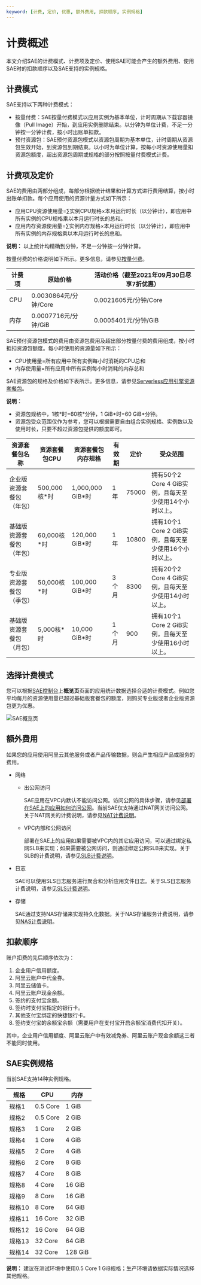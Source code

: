 ```yaml
---
keyword: [计费, 定价, 优惠, 额外费用, 扣款顺序, 实例规格]
---
```


# 计费概述

本文介绍SAE的计费模式、计费项及定价、使用SAE可能会产生的额外费用、使用SAE时的扣款顺序以及SAE支持的实例规格。

## 计费模式

SAE支持以下两种计费模式：

-   按量付费：SAE按量付费模式以应用实例为基本单位，计时周期从下载容器镜像（Pull Image）开始，到应用实例删除结束。以分钟为单位计费，不足一分钟按一分钟计费，按小时出账单扣款。
-   预付资源包：SAE预付资源包模式以资源包周期为基本单位，计时周期从资源包生效开始，到资源包到期结束。以小时为单位计算，按每小时资源使用量扣资源包额度，超出资源包周期或规格的部分按照按量付费模式计费。

## 计费项及定价

SAE的费用由两部分组成，每部分根据统计结果和计算方式进行费用结算，按小时出账单扣款。每个应用使用的资源计量方式如下所示：

-   应用CPU资源使用量=∑实例CPU规格×本月运行时长（以分钟计），即应用中所有实例的CPU规格乘以本月运行时长的总和。
-   应用内存资源使用量=∑实例内存规格×本月运行时长（以分钟计），即应用中所有实例的内存规格乘以本月运行时长的总和。

**说明：** 以上统计均精确到分钟，不足一分钟按一分钟计算。

按量付费的价格说明如下所示。更多信息，请参见[按量付费](/cn.zh-CN/产品计费/按量付费.md)。

|计费项|原始价格|活动价格（截至2021年09月30日尽享7折优惠） |
|---|----|---------------------------|
|CPU|0.0030864元/分钟/Core|0.0021605元/分钟/Core|
|内存|0.0007716元/分钟/GiB|0.0005401元/分钟/GiB|

SAE预付资源包模式的费用由资源包费用及超出部分按量付费的费用组成，按小时抵扣资源包额度。每小时使用的资源量如下所示：

-   CPU使用量=所有应用中所有实例每小时消耗的CPU总和
-   内存使用量=所有应用中所有实例每小时消耗的内存总和

SAE资源包的规格及价格如下表所示。更多信息，请参见[Serverless应用引擎资源套餐包](https://common-buy.aliyun.com/package?planCode=package_sae_cn)。

**说明：**

-   资源包规格中，1核\*时=60核\*分钟，1 GiB\*时=60 GiB\*分钟。
-   资源包受众范围仅作为参考，您可以根据需要自由组合实例规格、实例数以及使用时长，只要不超过资源包提供的额度即可。

|资源套餐包名称|资源套餐包CPU|资源套餐包内存规格|有效期|定价|受众范围|
|-------|--------|---------|---|--|----|
|企业版资源套餐包（年包）|500,000核\*时|1,000,000 GiB\*时|1年|75000|拥有50个2 Core 4 GiB实例，且每天至少使用14个小时以上。|
|基础版资源套餐包（年包）|60,000核\*时|120,000 GiB\*时|1年|10800|拥有10个1 Core 2 GiB实例，且每天至少使用16个小时以上。|
|专业版资源套餐包（季包）|50,000核\*时|100,000 GiB\*时|3个月|8300|拥有20个2 Core 4 GiB实例，且每天至少使用14小时以上。|
|基础版资源套餐包（月包）|5,000核\*时|10,000 GiB\*时|1个月|900|拥有10个1 Core 2 GiB实例，且每天至少使用16小时以上。|

## 选择计费模式

您可以根据[SAE控制台](https://sae.console.aliyun.com)上**概览页**页面的应用统计数据选择合适的计费模式。例如您平均每月的资源使用量已超过基础版套餐包的额度，则购买专业版或者企业版资源包更为优惠。

![SAE概览页 ](https://static-aliyun-doc.oss-accelerate.aliyuncs.com/assets/img/zh-CN/3067426261/p136417.png)

## 额外费用

如果您的应用使用阿里云其他服务或者产品传输数据，则会产生相应产品或服务的费用。

-   网络
    -   出公网访问

        SAE应用在VPC内默认不能访问公网。访问公网的具体步骤，请参见[部署在SAE上的应用如何访问公网](/cn.zh-CN/最佳实践/应用访问公网/部署在SAE上的应用如何访问公网.md)。当前SAE仅支持通过NAT网关访问公网。关于NAT网关的计费说明，请参见[NAT计费说明](/cn.zh-CN/购买指南/NAT网关计费说明.md)。

    -   VPC内部和公网访问

        部署在SAE上的应用如果需要被VPC内的其它应用访问，可以通过绑定私网SLB来实现；如果需要被公网访问，则通过绑定公网SLB来实现。关于SLB的计费说明，请参见[SLB计费说明](/cn.zh-CN/传统型负载均衡CLB/CLB产品计费/按量计费.md)。

-   日志

    SAE可以使用SLS日志服务进行聚合和分析应用文件日志。关于SLS日志服务计费说明，请参见[SLS计费说明](/cn.zh-CN/产品计费/计费项.md)。

-   存储

    SAE通过支持NAS存储来实现持久化数据。关于NAS存储服务计费说明，请参见[NAS计费说明]()。


## 扣款顺序

账户扣费的先后顺序依次为：

1.  企业用户信用额度。
2.  阿里云账户中代金券。
3.  阿里云储值卡。
4.  阿里云账户现金余额。
5.  签约的支付宝余额。
6.  签约时支付宝指定的银行卡。
7.  其他支付宝绑定的快捷银行卡。
8.  签约支付宝的余额宝余额（需要用户在支付宝开启余额宝消费代扣开关）。

其中，企业用户信用额度、阿里云账户中有效减免券、阿里云账户现金余额这三者不能同时使用。

## SAE实例规格

当前SAE支持14种实例规格。

|规格|CPU|内存|
|--|---|--|
|规格1|0.5 Core|1 GiB|
|规格2|0.5 Core|2 GiB|
|规格3|1 Core|2 GiB|
|规格4|1 Core|4 GiB|
|规格5|2 Core|4 GiB|
|规格6|2 Core|8 GiB|
|规格7|4 Core|8 GiB|
|规格8|4 Core|16 GiB|
|规格9|8 Core|16 GiB|
|规格10|8 Core|64 GiB|
|规格11|16 Core|32 GiB|
|规格12|16 Core|64 GiB|
|规格13|32 Core|64 GiB|
|规格14|32 Core|128 GiB|

**说明：** 建议在测试环境中使用0.5 Core 1 GiB规格；生产环境请依据实际情况选择其他规格。

